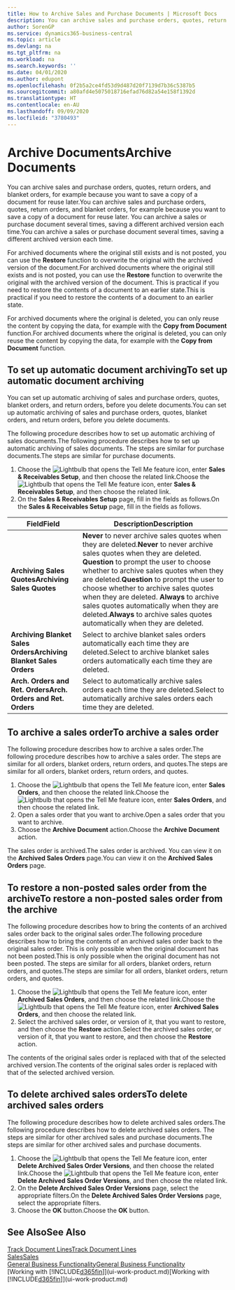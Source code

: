 ```yaml
---
title: How to Archive Sales and Purchase Documents | Microsoft Docs
description: You can archive sales and purchase orders, quotes, return orders, and blanket orders, and you can use the archived document to recreate the document that it was archived from.
author: SorenGP
ms.service: dynamics365-business-central
ms.topic: article
ms.devlang: na
ms.tgt_pltfrm: na
ms.workload: na
ms.search.keywords: ''
ms.date: 04/01/2020
ms.author: edupont
ms.openlocfilehash: 0f2b5a2ce4fd53d9d487d20f7139d7b36c5387b5
ms.sourcegitcommit: a80afd4e5075018716efad76d82a54e158f1392d
ms.translationtype: HT
ms.contentlocale: en-AU
ms.lasthandoff: 09/09/2020
ms.locfileid: "3780493"
---
```

# <a name="archive-documents"></a><span data-ttu-id="89547-103">Archive Documents</span><span class="sxs-lookup"><span data-stu-id="89547-103">Archive Documents</span></span>
<span data-ttu-id="89547-104">You can archive sales and purchase orders, quotes, return orders, and blanket orders, for example because you want to save a copy of a document for reuse later.</span><span class="sxs-lookup"><span data-stu-id="89547-104">You can archive sales and purchase orders, quotes, return orders, and blanket orders, for example because you want to save a copy of a document for reuse later.</span></span> <span data-ttu-id="89547-105">You can archive a sales or purchase document several times, saving a different archived version each time.</span><span class="sxs-lookup"><span data-stu-id="89547-105">You can archive a sales or purchase document several times, saving a different archived version each time.</span></span>

<span data-ttu-id="89547-106">For archived documents where the original still exists and is not posted, you can use the **Restore** function to overwrite the original with the archived version of the document.</span><span class="sxs-lookup"><span data-stu-id="89547-106">For archived documents where the original still exists and is not posted, you can use the **Restore** function to overwrite the original with the archived version of the document.</span></span> <span data-ttu-id="89547-107">This is practical if you need to restore the contents of a document to an earlier state.</span><span class="sxs-lookup"><span data-stu-id="89547-107">This is practical if you need to restore the contents of a document to an earlier state.</span></span>

<span data-ttu-id="89547-108">For archived documents where the original is deleted, you can only reuse the content by copying the data, for example with the **Copy from Document** function.</span><span class="sxs-lookup"><span data-stu-id="89547-108">For archived documents where the original is deleted, you can only reuse the content by copying the data, for example with the **Copy from Document** function.</span></span>   

## <a name="to-set-up-automatic-document-archiving"></a><span data-ttu-id="89547-109">To set up automatic document archiving</span><span class="sxs-lookup"><span data-stu-id="89547-109">To set up automatic document archiving</span></span>  
<span data-ttu-id="89547-110">You can set up automatic archiving of sales and purchase orders, quotes, blanket orders, and return orders, before you delete documents.</span><span class="sxs-lookup"><span data-stu-id="89547-110">You can set up automatic archiving of sales and purchase orders, quotes, blanket orders, and return orders, before you delete documents.</span></span>

<span data-ttu-id="89547-111">The following procedure describes how to set up automatic archiving of sales documents.</span><span class="sxs-lookup"><span data-stu-id="89547-111">The following procedure describes how to set up automatic archiving of sales documents.</span></span> <span data-ttu-id="89547-112">The steps are similar for purchase documents.</span><span class="sxs-lookup"><span data-stu-id="89547-112">The steps are similar for purchase documents.</span></span>
1.  <span data-ttu-id="89547-113">Choose the ![Lightbulb that opens the Tell Me feature](media/ui-search/search_small.png "Tell me what you want to do") icon, enter **Sales & Receivables Setup**, and then choose the related link.</span><span class="sxs-lookup"><span data-stu-id="89547-113">Choose the ![Lightbulb that opens the Tell Me feature](media/ui-search/search_small.png "Tell me what you want to do") icon, enter **Sales & Receivables Setup**, and then choose the related link.</span></span>
2. <span data-ttu-id="89547-114">On the **Sales & Receivables Setup** page, fill in the fields as follows.</span><span class="sxs-lookup"><span data-stu-id="89547-114">On the **Sales & Receivables Setup** page, fill in the fields as follows.</span></span>

|<span data-ttu-id="89547-115">Field</span><span class="sxs-lookup"><span data-stu-id="89547-115">Field</span></span>|<span data-ttu-id="89547-116">Description</span><span class="sxs-lookup"><span data-stu-id="89547-116">Description</span></span>|
|-----|-----------|
|<span data-ttu-id="89547-117">**Archiving Sales Quotes**</span><span class="sxs-lookup"><span data-stu-id="89547-117">**Archiving Sales Quotes**</span></span>|<span data-ttu-id="89547-118">**Never** to never archive sales quotes when they are deleted.</span><span class="sxs-lookup"><span data-stu-id="89547-118">**Never** to never archive sales quotes when they are deleted.</span></span> <span data-ttu-id="89547-119">**Question** to prompt the user to choose whether to archive sales quotes when they are deleted.</span><span class="sxs-lookup"><span data-stu-id="89547-119">**Question** to prompt the user to choose whether to archive sales quotes when they are deleted.</span></span> <span data-ttu-id="89547-120">**Always** to archive sales quotes automatically when they are deleted.</span><span class="sxs-lookup"><span data-stu-id="89547-120">**Always** to archive sales quotes automatically when they are deleted.</span></span>|
|<span data-ttu-id="89547-121">**Archiving Blanket Sales Orders**</span><span class="sxs-lookup"><span data-stu-id="89547-121">**Archiving Blanket Sales Orders**</span></span>|<span data-ttu-id="89547-122">Select to archive blanket sales orders automatically each time they are deleted.</span><span class="sxs-lookup"><span data-stu-id="89547-122">Select to archive blanket sales orders automatically each time they are deleted.</span></span>|
|<span data-ttu-id="89547-123">**Arch. Orders and Ret. Orders**</span><span class="sxs-lookup"><span data-stu-id="89547-123">**Arch. Orders and Ret. Orders**</span></span>|<span data-ttu-id="89547-124">Select to automatically archive sales orders each time they are deleted.</span><span class="sxs-lookup"><span data-stu-id="89547-124">Select to automatically archive sales orders each time they are deleted.</span></span>|

## <a name="to-archive-a-sales-order"></a><span data-ttu-id="89547-125">To archive a sales order</span><span class="sxs-lookup"><span data-stu-id="89547-125">To archive a sales order</span></span>
<span data-ttu-id="89547-126">The following procedure describes how to archive a sales order.</span><span class="sxs-lookup"><span data-stu-id="89547-126">The following procedure describes how to archive a sales order.</span></span> <span data-ttu-id="89547-127">The steps are similar for all orders, blanket orders, return orders, and quotes.</span><span class="sxs-lookup"><span data-stu-id="89547-127">The steps are similar for all orders, blanket orders, return orders, and quotes.</span></span>

1.  <span data-ttu-id="89547-128">Choose the ![Lightbulb that opens the Tell Me feature](media/ui-search/search_small.png "Tell me what you want to do") icon, enter **Sales Orders**, and then choose the related link.</span><span class="sxs-lookup"><span data-stu-id="89547-128">Choose the ![Lightbulb that opens the Tell Me feature](media/ui-search/search_small.png "Tell me what you want to do") icon, enter **Sales Orders**, and then choose the related link.</span></span>  
2.  <span data-ttu-id="89547-129">Open a sales order that you want to archive.</span><span class="sxs-lookup"><span data-stu-id="89547-129">Open a sales order that you want to archive.</span></span>  
3.  <span data-ttu-id="89547-130">Choose the **Archive Document** action.</span><span class="sxs-lookup"><span data-stu-id="89547-130">Choose the **Archive Document** action.</span></span>

<span data-ttu-id="89547-131">The sales order is archived.</span><span class="sxs-lookup"><span data-stu-id="89547-131">The sales order is archived.</span></span> <span data-ttu-id="89547-132">You can view it on the **Archived Sales Orders** page.</span><span class="sxs-lookup"><span data-stu-id="89547-132">You can view it on the **Archived Sales Orders** page.</span></span>

## <a name="to-restore-a-non-posted-sales-order-from-the-archive"></a><span data-ttu-id="89547-133">To restore a non-posted sales order from the archive</span><span class="sxs-lookup"><span data-stu-id="89547-133">To restore a non-posted sales order from the archive</span></span>
<span data-ttu-id="89547-134">The following procedure describes how to bring the contents of an archived sales order back to the original sales order.</span><span class="sxs-lookup"><span data-stu-id="89547-134">The following procedure describes how to bring the contents of an archived sales order back to the original sales order.</span></span> <span data-ttu-id="89547-135">This is only possible when the original document has not been posted.</span><span class="sxs-lookup"><span data-stu-id="89547-135">This is only possible when the original document has not been posted.</span></span> <span data-ttu-id="89547-136">The steps are similar for all orders, blanket orders, return orders, and quotes.</span><span class="sxs-lookup"><span data-stu-id="89547-136">The steps are similar for all orders, blanket orders, return orders, and quotes.</span></span>

1. <span data-ttu-id="89547-137">Choose the ![Lightbulb that opens the Tell Me feature](media/ui-search/search_small.png "Tell me what you want to do") icon, enter **Archived Sales Orders**, and then choose the related link.</span><span class="sxs-lookup"><span data-stu-id="89547-137">Choose the ![Lightbulb that opens the Tell Me feature](media/ui-search/search_small.png "Tell me what you want to do") icon, enter **Archived Sales Orders**, and then choose the related link.</span></span>
2. <span data-ttu-id="89547-138">Select the archived sales order, or version of it, that you want to restore, and then choose the **Restore** action.</span><span class="sxs-lookup"><span data-stu-id="89547-138">Select the archived sales order, or version of it, that you want to restore, and then choose the **Restore** action.</span></span>  

<span data-ttu-id="89547-139">The contents of the original sales order is replaced with that of the selected archived version.</span><span class="sxs-lookup"><span data-stu-id="89547-139">The contents of the original sales order is replaced with that of the selected archived version.</span></span>

## <a name="to-delete-archived-sales-orders"></a><span data-ttu-id="89547-140">To delete archived sales orders</span><span class="sxs-lookup"><span data-stu-id="89547-140">To delete archived sales orders</span></span>
<span data-ttu-id="89547-141">The following procedure describes how to delete archived sales orders.</span><span class="sxs-lookup"><span data-stu-id="89547-141">The following procedure describes how to delete archived sales orders.</span></span> <span data-ttu-id="89547-142">The steps are similar for other archived sales and purchase documents.</span><span class="sxs-lookup"><span data-stu-id="89547-142">The steps are similar for other archived sales and purchase documents.</span></span>

1.  <span data-ttu-id="89547-143">Choose the ![Lightbulb that opens the Tell Me feature](media/ui-search/search_small.png "Tell me what you want to do") icon, enter **Delete Archived Sales Order Versions**, and then choose the related link.</span><span class="sxs-lookup"><span data-stu-id="89547-143">Choose the ![Lightbulb that opens the Tell Me feature](media/ui-search/search_small.png "Tell me what you want to do") icon, enter **Delete Archived Sales Order Versions**, and then choose the related link.</span></span>  
2.  <span data-ttu-id="89547-144">On the **Delete Archived Sales Order Versions** page, select the appropriate filters.</span><span class="sxs-lookup"><span data-stu-id="89547-144">On the **Delete Archived Sales Order Versions** page, select the appropriate filters.</span></span>  
3.  <span data-ttu-id="89547-145">Choose the **OK** button.</span><span class="sxs-lookup"><span data-stu-id="89547-145">Choose the **OK** button.</span></span>

## <a name="see-also"></a><span data-ttu-id="89547-146">See Also</span><span class="sxs-lookup"><span data-stu-id="89547-146">See Also</span></span>
[<span data-ttu-id="89547-147">Track Document Lines</span><span class="sxs-lookup"><span data-stu-id="89547-147">Track Document Lines</span></span>](across-how-to-track-document-lines.md)  
[<span data-ttu-id="89547-148">Sales</span><span class="sxs-lookup"><span data-stu-id="89547-148">Sales</span></span>](sales-manage-sales.md)  
[<span data-ttu-id="89547-149">General Business Functionality</span><span class="sxs-lookup"><span data-stu-id="89547-149">General Business Functionality</span></span>](ui-across-business-areas.md)  
<span data-ttu-id="89547-150">[Working with [!INCLUDE[d365fin](includes/d365fin_md.md)]](ui-work-product.md)</span><span class="sxs-lookup"><span data-stu-id="89547-150">[Working with [!INCLUDE[d365fin](includes/d365fin_md.md)]](ui-work-product.md)</span></span>
